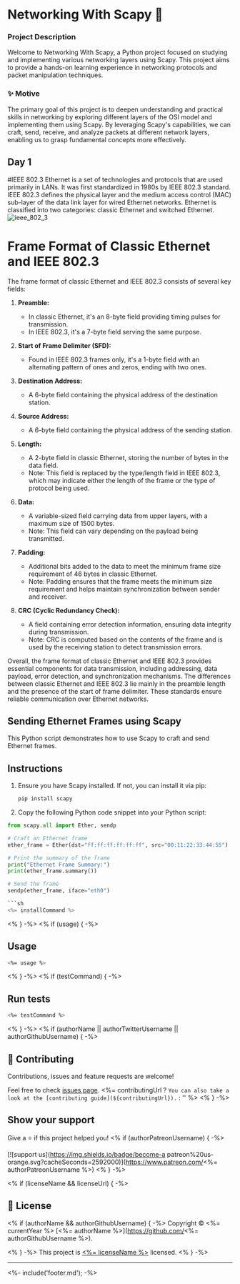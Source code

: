 # Networking With Scapy 👋

### Project Description
Welcome to Networking With Scapy, a Python project focused on studying and implementing various networking layers using Scapy. This project aims to provide a hands-on learning experience in networking protocols and packet manipulation techniques.

### ✨ Motive
The primary goal of this project is to deepen understanding and practical skills in networking by exploring different layers of the OSI model and implementing them using Scapy. By leveraging Scapy's capabilities, we can craft, send, receive, and analyze packets at different network layers, enabling us to grasp fundamental concepts more effectively.


## Day 1 
#IEEE 802.3
Ethernet is a set of technologies and protocols that are used primarily in LANs. It was first standardized in 1980s by IEEE 802.3 standard. IEEE 802.3 defines the physical layer and the medium access control (MAC) sub-layer of the data link layer for wired Ethernet networks.
Ethernet is classified into two categories: classic Ethernet and switched Ethernet.
![ieee_802_3](https://github.com/karkibibak9/NetworkingWithPython/assets/47566089/69ea9516-253f-4ce1-8ec4-031c38213b6c)
# Frame Format of Classic Ethernet and IEEE 802.3

The frame format of classic Ethernet and IEEE 802.3 consists of several key fields:

1. **Preamble:** 
   - In classic Ethernet, it's an 8-byte field providing timing pulses for transmission.
   - In IEEE 802.3, it's a 7-byte field serving the same purpose.

2. **Start of Frame Delimiter (SFD):** 
   - Found in IEEE 802.3 frames only, it's a 1-byte field with an alternating pattern of ones and zeros, ending with two ones.

3. **Destination Address:** 
   - A 6-byte field containing the physical address of the destination station.

4. **Source Address:** 
   - A 6-byte field containing the physical address of the sending station.

5. **Length:** 
   - A 2-byte field in classic Ethernet, storing the number of bytes in the data field.
   - Note: This field is replaced by the type/length field in IEEE 802.3, which may indicate either the length of the frame or the type of protocol being used.

6. **Data:** 
   - A variable-sized field carrying data from upper layers, with a maximum size of 1500 bytes.
   - Note: This field can vary depending on the payload being transmitted.

7. **Padding:** 
   - Additional bits added to the data to meet the minimum frame size requirement of 46 bytes in classic Ethernet.
   - Note: Padding ensures that the frame meets the minimum size requirement and helps maintain synchronization between sender and receiver.

8. **CRC (Cyclic Redundancy Check):** 
   - A field containing error detection information, ensuring data integrity during transmission.
   - Note: CRC is computed based on the contents of the frame and is used by the receiving station to detect transmission errors.

Overall, the frame format of classic Ethernet and IEEE 802.3 provides essential components for data transmission, including addressing, data payload, error detection, and synchronization mechanisms. The differences between classic Ethernet and IEEE 802.3 lie mainly in the preamble length and the presence of the start of frame delimiter. These standards ensure reliable communication over Ethernet networks.

## Sending Ethernet Frames using Scapy

This Python script demonstrates how to use Scapy to craft and send Ethernet frames.

## Instructions

1. Ensure you have Scapy installed. If not, you can install it via pip:
    ```bash
    pip install scapy
    ```

2. Copy the following Python code snippet into your Python script:

```python
from scapy.all import Ether, sendp

# Craft an Ethernet frame
ether_frame = Ether(dst="ff:ff:ff:ff:ff:ff", src="00:11:22:33:44:55")

# Print the summary of the frame
print("Ethernet Frame Summary:")
print(ether_frame.summary())

# Send the frame
sendp(ether_frame, iface="eth0")

```sh
<%= installCommand %>
```
<% } -%>
<% if (usage) { -%>

## Usage

```sh
<%= usage %>
```
<% } -%>
<% if (testCommand) { -%>

## Run tests

```sh
<%= testCommand %>
```
<% } -%>
<% if (authorName || authorTwitterUsername || authorGithubUsername) { -%>

## 🤝 Contributing

Contributions, issues and feature requests are welcome!

Feel free to check [issues page](<%= issuesUrl %>). <%= contributingUrl ? `You can also take a look at the [contributing guide](${contributingUrl}).` : '' %>
<% } -%>

## Show your support

Give a ⭐️ if this project helped you!
<% if (authorPatreonUsername) { -%>

[![support us](https://img.shields.io/badge/become-a patreon%20us-orange.svg?cacheSeconds=2592000)](https://www.patreon.com/<%= authorPatreonUsername %>)
<% } -%>

<% if (licenseName && licenseUrl) { -%>

## 📝 License

<% if (authorName && authorGithubUsername) { -%>
Copyright © <%= currentYear %> [<%= authorName %>](https://github.com/<%= authorGithubUsername %>).

<% } -%>
This project is [<%= licenseName %>](<%= licenseUrl %>) licensed.
<% } -%>

***
<%- include('footer.md'); -%>
